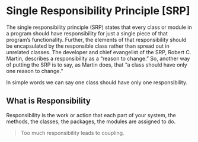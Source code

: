 # Single Responsibility Principle [SRP]

The single responsibility principle (SRP) states that every class or module in a program should have responsibility for just a single piece of that program’s functionality. Further, the elements of that responsibility should be encapsulated by the responsible class rather than spread out in unrelated classes. The developer and chief evangelist of the SRP, Robert C. Martin, describes a responsibility as a “reason to change.” So, another way of putting the SRP is to say, as Martin does, that “a class should have only one reason to change.”

In simple words we can say one class should have only one responsibility.

## What is Responsibility
Responsibility is the work or action that each part of your system, the methods, the classes, the packages, the modules are assigned to do.
> Too much responsibility leads to coupling.